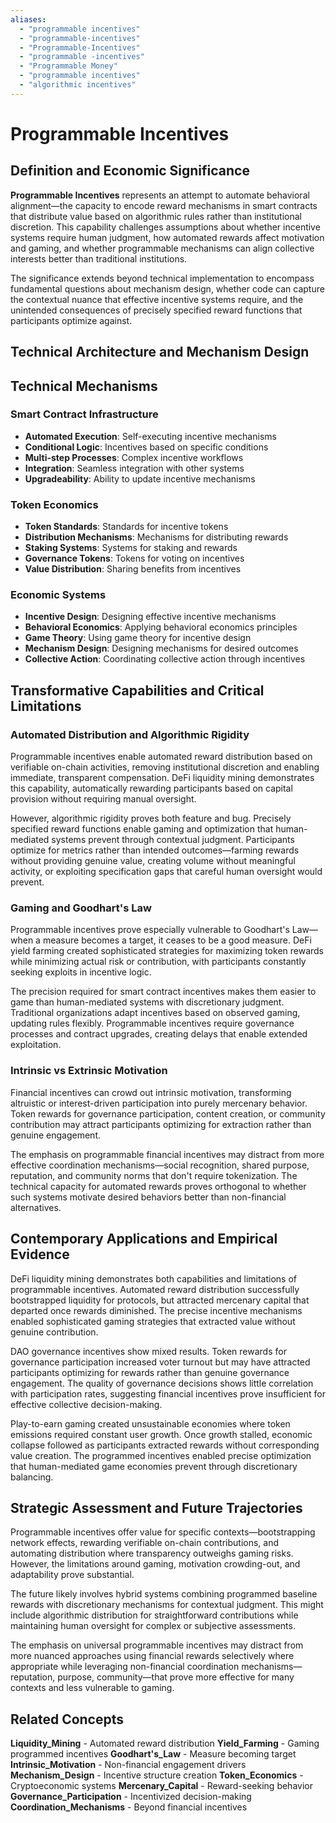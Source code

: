 ```yaml
---
aliases:
  - "programmable incentives"
  - "programmable-incentives"
  - "Programmable-Incentives"
  - "programmable -incentives"
  - "Programmable Money"
  - "programmable incentives"
  - "algorithmic incentives"
---
```


# Programmable Incentives

## Definition and Economic Significance

**Programmable Incentives** represents an attempt to automate behavioral alignment—the capacity to encode reward mechanisms in smart contracts that distribute value based on algorithmic rules rather than institutional discretion. This capability challenges assumptions about whether incentive systems require human judgment, how automated rewards affect motivation and gaming, and whether programmable mechanisms can align collective interests better than traditional institutions.

The significance extends beyond technical implementation to encompass fundamental questions about mechanism design, whether code can capture the contextual nuance that effective incentive systems require, and the unintended consequences of precisely specified reward functions that participants optimize against.

## Technical Architecture and Mechanism Design

## Technical Mechanisms

### Smart Contract Infrastructure
- **Automated Execution**: Self-executing incentive mechanisms
- **Conditional Logic**: Incentives based on specific conditions
- **Multi-step Processes**: Complex incentive workflows
- **Integration**: Seamless integration with other systems
- **Upgradeability**: Ability to update incentive mechanisms

### Token Economics
- **Token Standards**: Standards for incentive tokens
- **Distribution Mechanisms**: Mechanisms for distributing rewards
- **Staking Systems**: Systems for staking and rewards
- **Governance Tokens**: Tokens for voting on incentives
- **Value Distribution**: Sharing benefits from incentives

### Economic Systems
- **Incentive Design**: Designing effective incentive mechanisms
- **Behavioral Economics**: Applying behavioral economics principles
- **Game Theory**: Using game theory for incentive design
- **Mechanism Design**: Designing mechanisms for desired outcomes
- **Collective Action**: Coordinating collective action through incentives

## Transformative Capabilities and Critical Limitations

### Automated Distribution and Algorithmic Rigidity

Programmable incentives enable automated reward distribution based on verifiable on-chain activities, removing institutional discretion and enabling immediate, transparent compensation. DeFi liquidity mining demonstrates this capability, automatically rewarding participants based on capital provision without requiring manual oversight.

However, algorithmic rigidity proves both feature and bug. Precisely specified reward functions enable gaming and optimization that human-mediated systems prevent through contextual judgment. Participants optimize for metrics rather than intended outcomes—farming rewards without providing genuine value, creating volume without meaningful activity, or exploiting specification gaps that careful human oversight would prevent.

### Gaming and Goodhart's Law

Programmable incentives prove especially vulnerable to Goodhart's Law—when a measure becomes a target, it ceases to be a good measure. DeFi yield farming created sophisticated strategies for maximizing token rewards while minimizing actual risk or contribution, with participants constantly seeking exploits in incentive logic.

The precision required for smart contract incentives makes them easier to game than human-mediated systems with discretionary judgment. Traditional organizations adapt incentives based on observed gaming, updating rules flexibly. Programmable incentives require governance processes and contract upgrades, creating delays that enable extended exploitation.

### Intrinsic vs Extrinsic Motivation

Financial incentives can crowd out intrinsic motivation, transforming altruistic or interest-driven participation into purely mercenary behavior. Token rewards for governance participation, content creation, or community contribution may attract participants optimizing for extraction rather than genuine engagement.

The emphasis on programmable financial incentives may distract from more effective coordination mechanisms—social recognition, shared purpose, reputation, and community norms that don't require tokenization. The technical capacity for automated rewards proves orthogonal to whether such systems motivate desired behaviors better than non-financial alternatives.

## Contemporary Applications and Empirical Evidence

DeFi liquidity mining demonstrates both capabilities and limitations of programmable incentives. Automated reward distribution successfully bootstrapped liquidity for protocols, but attracted mercenary capital that departed once rewards diminished. The precise incentive mechanisms enabled sophisticated gaming strategies that extracted value without genuine contribution.

DAO governance incentives show mixed results. Token rewards for governance participation increased voter turnout but may have attracted participants optimizing for rewards rather than genuine governance engagement. The quality of governance decisions shows little correlation with participation rates, suggesting financial incentives prove insufficient for effective collective decision-making.

Play-to-earn gaming created unsustainable economies where token emissions required constant user growth. Once growth stalled, economic collapse followed as participants extracted rewards without corresponding value creation. The programmed incentives enabled precise optimization that human-mediated game economies prevent through discretionary balancing.

## Strategic Assessment and Future Trajectories

Programmable incentives offer value for specific contexts—bootstrapping network effects, rewarding verifiable on-chain contributions, and automating distribution where transparency outweighs gaming risks. However, the limitations around gaming, motivation crowding-out, and adaptability prove substantial.

The future likely involves hybrid systems combining programmed baseline rewards with discretionary mechanisms for contextual judgment. This might include algorithmic distribution for straightforward contributions while maintaining human oversight for complex or subjective assessments.

The emphasis on universal programmable incentives may distract from more nuanced approaches using financial rewards selectively where appropriate while leveraging non-financial coordination mechanisms—reputation, purpose, community—that prove more effective for many contexts and less vulnerable to gaming.

## Related Concepts

**Liquidity_Mining** - Automated reward distribution
**Yield_Farming** - Gaming programmed incentives
**Goodhart's_Law** - Measure becoming target
**Intrinsic_Motivation** - Non-financial engagement drivers
**Mechanism_Design** - Incentive structure creation
**Token_Economics** - Cryptoeconomic systems
**Mercenary_Capital** - Reward-seeking behavior
**Governance_Participation** - Incentivized decision-making
**Coordination_Mechanisms** - Beyond financial incentives